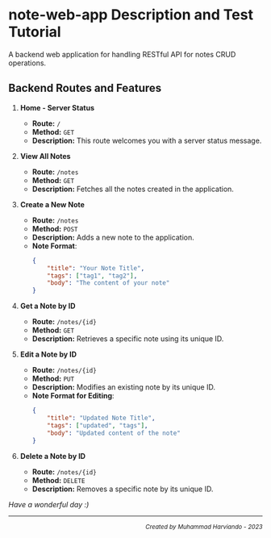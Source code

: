 # note-web-app Description and Test Tutorial

A backend web application for handling RESTful API for notes CRUD operations.

## Backend Routes and Features

1. **Home - Server Status**
   - **Route:** `/`
   - **Method:** `GET`
   - **Description:** This route welcomes you with a server status message.

2. **View All Notes**
   - **Route:** `/notes`
   - **Method:** `GET`
   - **Description:** Fetches all the notes created in the application.

3. **Create a New Note**
   - **Route:** `/notes`
   - **Method:** `POST`
   - **Description:** Adds a new note to the application.
   - **Note Format**:
     ```json
     {
         "title": "Your Note Title",
         "tags": ["tag1", "tag2"],
         "body": "The content of your note"
     }
     ```

4. **Get a Note by ID**
   - **Route:** `/notes/{id}`
   - **Method:** `GET`
   - **Description:** Retrieves a specific note using its unique ID.

5. **Edit a Note by ID**
   - **Route:** `/notes/{id}`
   - **Method:** `PUT`
   - **Description:** Modifies an existing note by its unique ID.
   - **Note Format for Editing**:
     ```json
     {
         "title": "Updated Note Title",
         "tags": ["updated", "tags"],
         "body": "Updated content of the note"
     }
     ```

6. **Delete a Note by ID**
   - **Route:** `/notes/{id}`
   - **Method:** `DELETE`
   - **Description:** Removes a specific note by its unique ID.

   
*Have a wonderful day :)*

<hr>
<p align="right"><sub><i>Created by Muhammad Harviando - 2023</i></sub></p>



